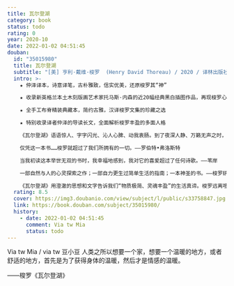 ```yaml
---
title: 瓦尔登湖
category: book
status: todo
rating: 0
year: 2020-10
date: 2022-01-02 04:51:45
douban:
  id: "35015980"
  title: 瓦尔登湖
  subtitle: "[美] 亨利·戴维·梭罗  (Henry David Thoreau) / 2020 / 译林出版社"
  intro: >-
    ★ 仲泽译本，诗意译笔，古朴雅致，信实优美，还原梭罗其“神”

    ★ 收录新英格兰本土木刻版画艺术家托马斯·内森的近20幅经典黑白插图作品，再现梭罗心灵归处的万物风景

    ★ 全手工布脊精装典藏本，简约古雅，汉译梭罗文集的珍藏之选

    ★ 特别收录译者仲泽的导读长文，全面解析梭罗丰盈的多面人格

    《瓦尔登湖》语语惊人、字字闪光、沁人心脾、动我衷肠。到了夜深人静、万籁无声之时，此书毫不晦涩、清澈见底，吟诵之下，不禁为之神往了。——徐迟

    仅凭这一本书……梭罗就超过了我们所拥有的一切。——罗伯特•弗洛斯特

    当我初读这本举世无双的书时，我幸福地感到，我对它的喜爱超过了任何诗歌。——苇岸

    一部自然与人的心灵探索之作；一部自力更生过简单生活的指南；一本神圣的书。——梭罗研究专家哈丁

    《瓦尔登湖》用澄澈的思想和文字告诉我们“物质极简、灵魂丰盈”的生活真谛。梭罗远离喧嚣，在瓦尔登诗意秀美的四季景色中，过着极简的生活，不断地思考如何生活才能离自己的心灵更近。他用文字树立了一根真实世界的标尺，让后世就知道，假相和幻景屡屡泛起的洪流到底多深。
  rating: 8.5
  cover: https://img3.doubanio.com/view/subject/l/public/s33758847.jpg
  link: https://book.douban.com/subject/35015980/
  history:
    - date: 2022-01-02 04:51:45
      comment: Via tw Mia
      status: todo
---
```


Via tw Mia / via tw 豆小豆 人类之所以想要一个家，想要一个温暖的地方，或者舒适的地方，首先是为了获得身体的温暖，然后才是情感的温暖。 

——梭罗《瓦尔登湖》
